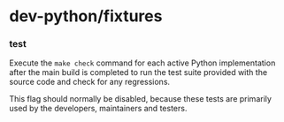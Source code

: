 # dev-python/fixtures

### test
Execute the `make check` command for each active Python implementation after the main build is completed to run the test suite provided with the source code and check for any regressions.

This flag should normally be disabled, because these tests are primarily used by the developers, maintainers and testers.
